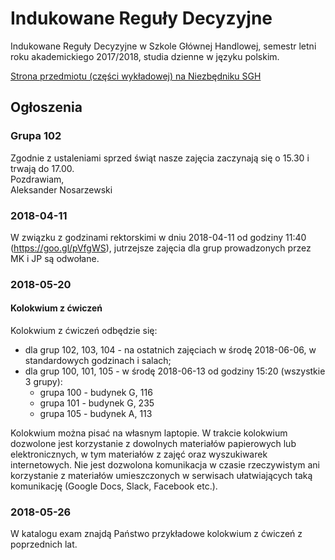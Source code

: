# Indukowane Reguły Decyzyjne
Indukowane Reguły Decyzyjne w Szkole Głównej Handlowej, semestr letni roku akademickiego 2017/2018, studia dzienne w języku polskim.

[Strona przedmiotu (części wykładowej) na Niezbędniku SGH](https://www.e-sgh.pl/niezbednik/przedmiot.php?pid=7833)

## Ogłoszenia  
### Grupa 102  
Zgodnie z ustaleniami sprzed świąt nasze zajęcia zaczynają się o 15.30 i trwają do 17.00.  
Pozdrawiam,  
Aleksander Nosarzewski

### 2018-04-11
W związku z godzinami rektorskimi w dniu 2018-04-11 od godziny 11:40 (https://goo.gl/pVfgWS), jutrzejsze zajęcia dla grup prowadzonych przez MK i JP są odwołane.

### 2018-05-20
#### Kolokwium z ćwiczeń
Kolokwium z ćwiczeń odbędzie się:
- dla grup 102, 103, 104 - na ostatnich zajęciach w środę 2018-06-06, w standardowych godzinach i salach;
- dla grup 100, 101, 105 - w środę 2018-06-13 od godziny 15:20 (wszystkie 3 grupy):
    - grupa 100 - budynek G, 116
    - grupa 101 - budynek G, 235
    - grupa 105 - budynek A, 113

Kolokwium można pisać na własnym laptopie. W trakcie kolokwium dozwolone jest korzystanie z dowolnych materiałów papierowych lub elektronicznych, w tym materiałów z zajęć oraz wyszukiwarek internetowych. Nie jest dozwolona komunikacja w czasie rzeczywistym ani korzystanie z materiałów umieszczonych w serwisach ułatwiających taką komunikację (Google Docs, Slack, Facebook etc.).

### 2018-05-26

W katalogu exam znajdą Państwo przykładowe kolokwium z ćwiczeń z poprzednich lat.
